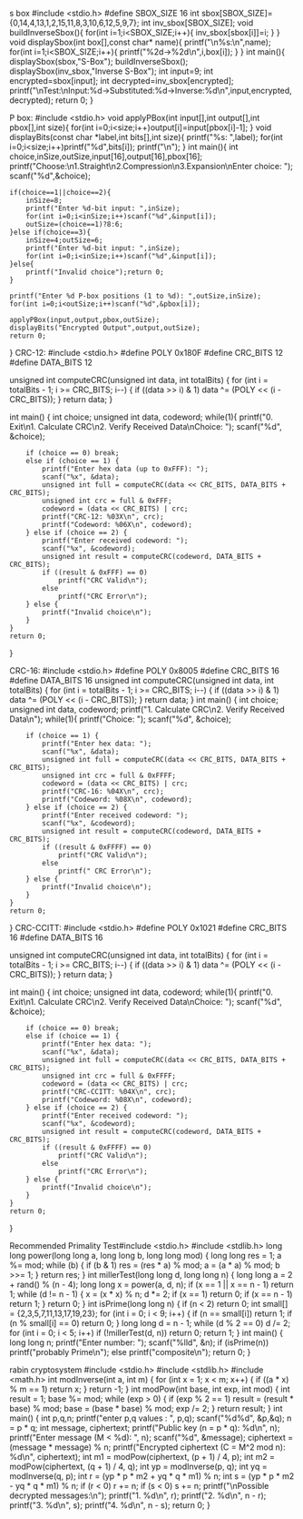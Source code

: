 s box
#include <stdio.h>
#define SBOX_SIZE 16
int sbox[SBOX_SIZE]={0,14,4,13,1,2,15,11,8,3,10,6,12,5,9,7};
int inv_sbox[SBOX_SIZE];
void buildInverseSbox(){
    for(int i=1;i<SBOX_SIZE;i++){
        inv_sbox[sbox[i]]=i;
    }
}
void displaySbox(int box[],const char* name){
    printf("\n%s:\n",name);
    for(int i=1;i<SBOX_SIZE;i++){
        printf("%2d→%2d\n",i,box[i]);
    }
}
int main(){
    displaySbox(sbox,"S-Box");
    buildInverseSbox();
    displaySbox(inv_sbox,"Inverse S-Box");
    int input=9;
    int encrypted=sbox[input];
    int decrypted=inv_sbox[encrypted];
    printf("\nTest:\nInput:%d→Substituted:%d→Inverse:%d\n",input,encrypted,decrypted);
    return 0;
}

P box:
#include <stdio.h>
void applyPBox(int input[],int output[],int pbox[],int size){
    for(int i=0;i<size;i++)output[i]=input[pbox[i]-1];
}
void displayBits(const char *label,int bits[],int size){
    printf("%s: ",label);
    for(int i=0;i<size;i++)printf("%d",bits[i]);
    printf("\n");
}
int main(){
    int choice,inSize,outSize,input[16],output[16],pbox[16];
    printf("Choose:\n1.Straight\n2.Compression\n3.Expansion\nEnter choice: ");
    scanf("%d",&choice);

    if(choice==1||choice==2){
        inSize=8;
        printf("Enter %d-bit input: ",inSize);
        for(int i=0;i<inSize;i++)scanf("%d",&input[i]);
        outSize=(choice==1)?8:6;
    }else if(choice==3){
        inSize=4;outSize=6;
        printf("Enter %d-bit input: ",inSize);
        for(int i=0;i<inSize;i++)scanf("%d",&input[i]);
    }else{
        printf("Invalid choice");return 0;
    }

    printf("Enter %d P-box positions (1 to %d): ",outSize,inSize);
    for(int i=0;i<outSize;i++)scanf("%d",&pbox[i]);

    applyPBox(input,output,pbox,outSize);
    displayBits("Encrypted Output",output,outSize);
    return 0;
}
CRC-12:
#include <stdio.h>
#define POLY 0x180F
#define CRC_BITS 12
#define DATA_BITS 12

unsigned int computeCRC(unsigned int data, int totalBits) {
    for (int i = totalBits - 1; i >= CRC_BITS; i--) {
        if ((data >> i) & 1)
            data ^= (POLY << (i - CRC_BITS));
    }
    return data;
}

int main() {
    int choice;
    unsigned int data, codeword;
    while(1){
        printf("0. Exit\n1. Calculate CRC\n2. Verify Received Data\nChoice: ");
        scanf("%d", &choice);

        if (choice == 0) break;
        else if (choice == 1) {
            printf("Enter hex data (up to 0xFFF): ");
            scanf("%x", &data);
            unsigned int full = computeCRC(data << CRC_BITS, DATA_BITS + CRC_BITS);
            unsigned int crc = full & 0xFFF;
            codeword = (data << CRC_BITS) | crc;
            printf("CRC-12: %03X\n", crc);
            printf("Codeword: %06X\n", codeword);
        } else if (choice == 2) {
            printf("Enter received codeword: ");
            scanf("%x", &codeword);
            unsigned int result = computeCRC(codeword, DATA_BITS + CRC_BITS);
            if ((result & 0xFFF) == 0)
                printf("CRC Valid\n");
            else
                printf("CRC Error\n");
        } else {
            printf("Invalid choice\n");
        }
    }
    return 0;
}


CRC-16:
#include <stdio.h>
#define POLY 0x8005
#define CRC_BITS 16
#define DATA_BITS 16
unsigned int computeCRC(unsigned int data, int totalBits) {
    for (int i = totalBits - 1; i >= CRC_BITS; i--) {
        if ((data >> i) & 1)
            data ^= (POLY << (i - CRC_BITS));
    }
    return data;
}
int main() {
    int choice;
    unsigned int data, codeword;
    printf("1. Calculate CRC\n2. Verify Received Data\n");
    while(1){
        printf("Choice: ");
        scanf("%d", &choice);

        if (choice == 1) {
            printf("Enter hex data: ");
            scanf("%x", &data);
            unsigned int full = computeCRC(data << CRC_BITS, DATA_BITS + CRC_BITS);
            unsigned int crc = full & 0xFFFF;
            codeword = (data << CRC_BITS) | crc;
            printf("CRC-16: %04X\n", crc);
            printf("Codeword: %08X\n", codeword);
        } else if (choice == 2) {
            printf("Enter received codeword: ");
            scanf("%x", &codeword);
            unsigned int result = computeCRC(codeword, DATA_BITS + CRC_BITS);
            if ((result & 0xFFFF) == 0)
                printf("CRC Valid\n");
            else
                printf(" CRC Error\n");
        } else {
            printf("Invalid choice\n");
        }
    }
    return 0;
}
CRC-CCITT:
#include <stdio.h>
#define POLY 0x1021
#define CRC_BITS 16
#define DATA_BITS 16

unsigned int computeCRC(unsigned int data, int totalBits) {
    for (int i = totalBits - 1; i >= CRC_BITS; i--) {
        if ((data >> i) & 1)
            data ^= (POLY << (i - CRC_BITS));
    }
    return data;
}

int main() {
    int choice;
    unsigned int data, codeword;
    while(1){
        printf("0. Exit\n1. Calculate CRC\n2. Verify Received Data\nChoice: ");
        scanf("%d", &choice);

        if (choice == 0) break;
        else if (choice == 1) {
            printf("Enter hex data: ");
            scanf("%x", &data);
            unsigned int full = computeCRC(data << CRC_BITS, DATA_BITS + CRC_BITS);
            unsigned int crc = full & 0xFFFF;
            codeword = (data << CRC_BITS) | crc;
            printf("CRC-CCITT: %04X\n", crc);
            printf("Codeword: %08X\n", codeword);
        } else if (choice == 2) {
            printf("Enter received codeword: ");
            scanf("%x", &codeword);
            unsigned int result = computeCRC(codeword, DATA_BITS + CRC_BITS);
            if ((result & 0xFFFF) == 0)
                printf("CRC Valid\n");
            else
                printf("CRC Error\n");
        } else {
            printf("Invalid choice\n");
        }
    }
    return 0;
}

Recommended Primality Test#include <stdio.h>
#include <stdlib.h>
long long power(long long a, long long b, long long mod) {
    long long res = 1;
    a %= mod;
    while (b) {
        if (b & 1) res = (res * a) % mod;
        a = (a * a) % mod;
        b >>= 1;
    }
    return res;
}
int millerTest(long long d, long long n) {
    long long a = 2 + rand() % (n - 4);
    long long x = power(a, d, n);
    if (x == 1 || x == n - 1) return 1;
    while (d != n - 1) {
        x = (x * x) % n;
        d *= 2;
        if (x == 1) return 0;
        if (x == n - 1) return 1;
    }
    return 0;
}
int isPrime(long long n) {
    if (n < 2) return 0;
    int small[] = {2,3,5,7,11,13,17,19,23};
    for (int i = 0; i < 9; i++) {
        if (n == small[i]) return 1;
        if (n % small[i] == 0) return 0;
    }
    long long d = n - 1;
    while (d % 2 == 0) d /= 2;
    for (int i = 0; i < 5; i++)
        if (!millerTest(d, n)) return 0;
    return 1;
}
int main() {
    long long n;
    printf("Enter number: ");
    scanf("%lld", &n);
    if (isPrime(n))
        printf("probably Prime\n");
    else
        printf("composite\n");
    return 0;
}

rabin cryptosystem                                                                                                                    #include <stdio.h>
#include <stdlib.h>
#include <math.h>
int modInverse(int a, int m) {
    for (int x = 1; x < m; x++) {
        if ((a * x) % m == 1)
            return x;
    }
    return -1;
}
int modPow(int base, int exp, int mod) {
    int result = 1;
    base %= mod;
    while (exp > 0) {
        if (exp % 2 == 1)
            result = (result * base) % mod;
        base = (base * base) % mod;
        exp /= 2;
    }
    return result;
}
int main() {
    int p,q,n;
    printf("enter p,q values : ", p,q);
    scanf("%d%d", &p,&q);
    n = p * q;
    int message, ciphertext;
    printf("Public key (n = p * q): %d\n", n);
    printf("Enter message (M < %d): ", n);
    scanf("%d", &message);
    ciphertext = (message * message) % n;
    printf("Encrypted ciphertext (C = M^2 mod n): %d\n", ciphertext);
    int m1 = modPow(ciphertext, (p + 1) / 4, p);
    int m2 = modPow(ciphertext, (q + 1) / 4, q);
    int yp = modInverse(p, q);
    int yq = modInverse(q, p);
    int r = (yp * p * m2 + yq * q * m1) % n;
    int s = (yp * p * m2 - yq * q * m1) % n;
    if (r < 0) r += n;
    if (s < 0) s += n;
    printf("\nPossible decrypted messages:\n");
    printf("1. %d\n", r);
    printf("2. %d\n", n - r);
    printf("3. %d\n", s);
    printf("4. %d\n", n - s);
    return 0;
}


